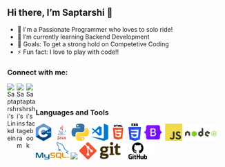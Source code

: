 ## Hi there, I’m Saptarshi 👋

- 👀 I'm a Passionate Programmer who loves to solo ride!
- 🌱 I’m currently learning Backend Development
- 💞️ Goals: To get a strong hold on Competetive Coding
- ⚡ Fun fact: I love to play with code!!

### Connect with me:

<a href="https://www.linkedin.com/in/saptarshi-karmakar/">
  <img align="left" alt="Saptarshi's Linkdein" width="22px" src="https://cdn.jsdelivr.net/npm/simple-icons@v3/icons/linkedin.svg" />
</a>
<a href="https://www.instagram.com/saptarshi_karmakar/">
  <img align="left" alt="Saptarshi's instagram" width="22px" src="https://cdn.jsdelivr.net/npm/simple-icons@v3/icons/instagram.svg" />
</a>
<a href="https://www.facebook.com/saptarshi.karmakar.507/">
  <img align="left" alt="Saptarshi's facebook" width="22px" src="https://cdn.jsdelivr.net/npm/simple-icons@v3/icons/facebook.svg" />
</a>

<br/>
<br/>


### Languages and Tools

<img height="40" src="https://raw.githubusercontent.com/SaptarshiKarmakar/SaptarshiKarmakar/master/C++.png" />
<img height="40" src="https://raw.githubusercontent.com/SaptarshiKarmakar/SaptarshiKarmakar/master/java.png" />
<img height="40" src="https://raw.githubusercontent.com/SaptarshiKarmakar/SaptarshiKarmakar/master/Python.png" />
<img height="40" src="https://raw.githubusercontent.com/SaptarshiKarmakar/SaptarshiKarmakar/master/VS code.png" />
<img height="40" src="https://raw.githubusercontent.com/SaptarshiKarmakar/SaptarshiKarmakar/master/html.png" />
<img height="40" src="https://raw.githubusercontent.com/SaptarshiKarmakar/SaptarshiKarmakar/master/CSS3.png" />
<img height="40" src="https://raw.githubusercontent.com/SaptarshiKarmakar/SaptarshiKarmakar/master/bootstrap.png" />
<img height="40" src="https://raw.githubusercontent.com/SaptarshiKarmakar/SaptarshiKarmakar/master/JavaScript.png" />
<img height="40" src="https://raw.githubusercontent.com/SaptarshiKarmakar/SaptarshiKarmakar/master/nodejs.png" />
<img height="40" src="https://raw.githubusercontent.com/SaptarshiKarmakar/SaptarshiKarmakar/master/Mysql.png" />
<img height="40" src="https://raw.githubusercontent.com/SaptarshiKarmakar/SaptarshiKarmakar/master/dbms.htm" />
<img height="40" src="https://raw.githubusercontent.com/SaptarshiKarmakar/SaptarshiKarmakar/master/Git.png" />
<img height="40" src="https://raw.githubusercontent.com/SaptarshiKarmakar/SaptarshiKarmakar/master/Github.png" />
